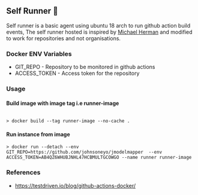 ## Self Runner :rocket:

Self runner is a basic agent using ubuntu 18 arch to run github action build events, The self runner hosted is inspired by [Michael Herman](https://github.com/mjhea0)
and modified to work for repositories and not organisations.

### Docker ENV Variables 
- GIT_REPO - Repository to be monitored in github actions
- ACCESS_TOKEN - Access token for the repository  

### Usage 

#### Build image with image tag i.e runner-image

```shell

> docker build --tag runner-image --no-cache .  

```

#### Run instance from image

```shell
> docker run --detach --env GIT_REPO=https://github.com/johnsoneyo/jmodelmapper  --env ACCESS_TOKEN=AB4QZ6WHUBJNHL47HCBMULTGCOWGO --name runner runner-image
```


### References 
- https://testdriven.io/blog/github-actions-docker/ 
